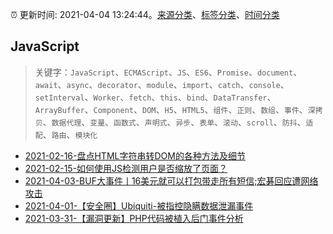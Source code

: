 :alarm_clock: 更新时间: 2021-04-04 13:24:44。[来源分类](../README.md)、[标签分类](../TAGS.md)、[时间分类](../TIMELINE.md)

## JavaScript


> 关键字：`JavaScript`、`ECMAScript`、`JS`、`ES6`、`Promise`、`document`、`await`、`async`、`decorator`、`module`、`import`、`catch`、`console`、`setInterval`、`Worker`、`fetch`、`this`、`bind`、`DataTransfer`、`ArrayBuffer`、`Component`、`DOM`、`H5`、`HTML5`、`组件`、`正则`、`数组`、`事件`、`深拷贝`、`数据代理`、`变量`、`函数式`、`声明式`、`异步`、`表单`、`滚动`、`scroll`、`防抖`、`适配`、`路由`、`模块化`



- [2021-02-16-盘点HTML字符串转DOM的各种方法及细节](https://www.zhangxinxu.com/wordpress/2021/02/html-string-dom/) 
- [2021-02-15-如何使用JS检测用户是否缩放了页面？](https://www.zhangxinxu.com/wordpress/2021/02/js-if-page-zoom/) 
- [2021-04-03-BUF大事件丨16美元就可以打包带走所有短信;宏碁回应遭网络攻击](https://sec.thief.one/article_content?a_id=06bb45d333a48097cd308ca955265db9) 
- [2021-04-01-【安全圈】Ubiquiti-被指控隐瞒数据泄漏事件](https://sec.thief.one/article_content?a_id=2137eb5e4096254acf01ea4c6c65b4c3) 
- [2021-03-31-【漏洞更新】PHP代码被植入后门事件分析](https://sec.thief.one/article_content?a_id=64edc054312982b568a3575f95ab006f) 